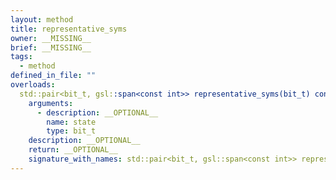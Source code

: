 ```yaml
---
layout: method
title: representative_syms
owner: __MISSING__
brief: __MISSING__
tags:
  - method
defined_in_file: ""
overloads:
  std::pair<bit_t, gsl::span<const int>> representative_syms(bit_t) const:
    arguments:
      - description: __OPTIONAL__
        name: state
        type: bit_t
    description: __OPTIONAL__
    return: __OPTIONAL__
    signature_with_names: std::pair<bit_t, gsl::span<const int>> representative_syms(bit_t state) const
---
```

